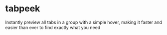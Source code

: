 # tabpeek
Instantly preview all tabs in a group with a simple hover, making it faster and easier than ever to find exactly what you need
